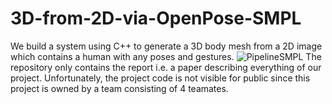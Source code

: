 # 3D-from-2D-via-OpenPose-SMPL

We build a system using C++ to generate a 3D body mesh from a 2D image which contains a human with any poses and gestures.
![PipelineSMPL](https://user-images.githubusercontent.com/64321559/167122156-e37ac84b-a874-400c-9f18-4095dfbfc80e.PNG)
The repository only contains the report i.e. a paper describing everything of our project. Unfortunately, the project code is not visible for public since this project is owned by a team consisting of 4 teamates.
